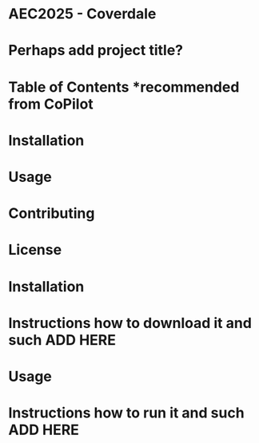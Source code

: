 # AEC2025 - Coverdale

# Perhaps add project title?

# Table of Contents *recommended from CoPilot
  # Installation
  # Usage
  # Contributing
  # License
  
# Installation
  # Instructions how to download it and such ADD HERE

# Usage 
  # Instructions how to run it and such ADD HERE
